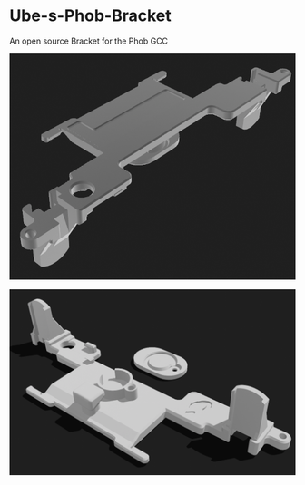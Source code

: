 # Ube-s-Phob-Bracket
An open source Bracket for the Phob GCC

![Alt text](./UR-GCC-2.png)

![Alt text](./UR-GCC-3.png)